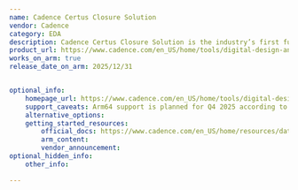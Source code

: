 ```yaml
---
name: Cadence Certus Closure Solution
vendor: Cadence
category: EDA
description: Cadence Certus Closure Solution is the industry’s first fully automated, massively parallel environment for full-chip optimization and signoff, delivering faster closure across timing, extraction, and verification for advanced and 3D-IC designs.
product_url: https://www.cadence.com/en_US/home/tools/digital-design-and-signoff/silicon-signoff/certus-closure-solution.html
works_on_arm: true
release_date_on_arm: 2025/12/31


optional_info:
    homepage_url: https://www.cadence.com/en_US/home/tools/digital-design-and-signoff/silicon-signoff/certus-closure-solution.html
    support_caveats: Arm64 support is planned for Q4 2025 according to Cadence’s platform roadmap. For early-access builds, contact arm-ecosystem@cadence.com.
    alternative_options:
    getting_started_resources:
        official_docs: https://www.cadence.com/en_US/home/resources/datasheets/cadence-certus-closure-solution-ds.html
        arm_content:
        vendor_announcement:
optional_hidden_info:
    other_info:

---
```

